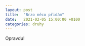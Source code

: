 ```yaml
---
layout: post
title:  "Brzo něco přidám"
date:   2021-02-05 15:00:00 +0100
categories: druhy 
---
```


Opravdu!
